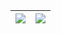 | <a><img align="center" src="https://github-readme-stats.vercel.app/api?username=sh3l6orrr&show_icons=true&include_all_commits=true&theme=swift&hide_border=true&bg_color=white" /></a> | <a><img align="center" src="https://github-readme-stats.vercel.app/api/top-langs/?username=sh3l6orrr&layout=compact&theme=swift&hide_border=true&bg_color=white" /></a> |
| ------------- | ------------- |